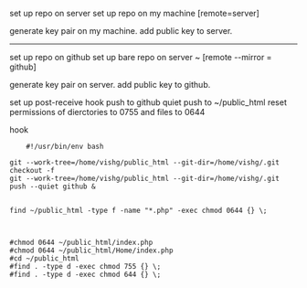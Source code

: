 set up repo on server
set up repo on my machine [remote=server]

generate key pair on my machine.
add public key to server.

-----------------------------

set up repo on github
set up bare repo on server ~ [remote --mirror = github]

generate key pair on server.
add public key to github.

set up post-receive hook
	push to github quiet
	push to ~/public_html
	reset permissions of dierctories to 0755 and files to 0644

hook
```
	#!/usr/bin/env bash

git --work-tree=/home/vishg/public_html --git-dir=/home/vishg/.git checkout -f
git --work-tree=/home/vishg/public_html --git-dir=/home/vishg/.git push --quiet github &


find ~/public_html -type f -name "*.php" -exec chmod 0644 {} \;



#chmod 0644 ~/public_html/index.php
#chmod 0644 ~/public_html/Home/index.php
#cd ~/public_html
#find . -type d -exec chmod 755 {} \;
#find . -type d -exec chmod 644 {} \;


```